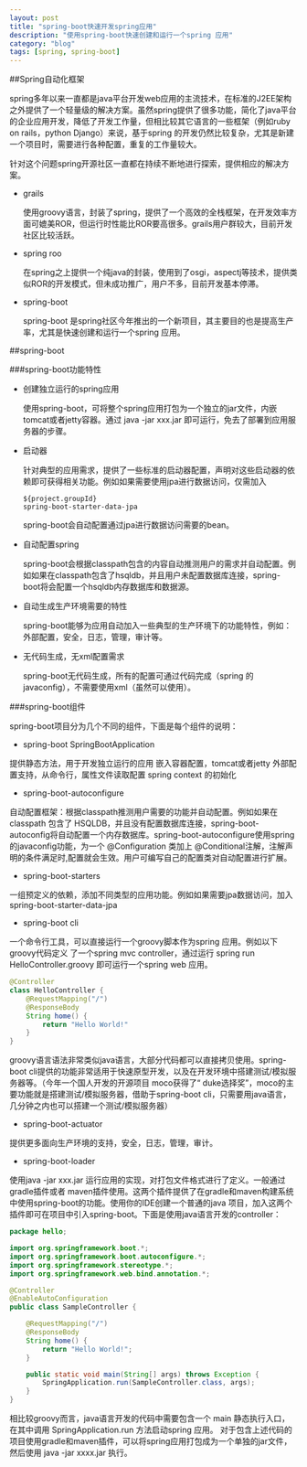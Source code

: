 ```yaml
---
layout: post
title: "spring-boot快速开发spring应用"
description: "使用spring-boot快速创建和运行一个spring 应用"
category: "blog"
tags: [spring, spring-boot]
---
```


##Spring自动化框架

spring多年以来一直都是java平台开发web应用的主流技术，在标准的J2EE架构之外提供了一个轻量级的解决方案。虽然spring提供了很多功能，简化了java平台的企业应用开发，降低了开发工作量，但相比较其它语言的一些框架（例如ruby on rails，python Django）来说，基于spring 的开发仍然比较复杂，尤其是新建一个项目时，需要进行各种配置，重复的工作量较大。

针对这个问题spring开源社区一直都在持续不断地进行探索，提供相应的解决方案。

- grails  

  使用groovy语言，封装了spring，提供了一个高效的全栈框架，在开发效率方面可媲美ROR，但运行时性能比ROR要高很多。grails用户群较大，目前开发社区比较活跃。

- spring roo

  在spring之上提供一个纯java的封装，使用到了osgi，aspectj等技术，提供类似ROR的开发模式，但未成功推广，用户不多，目前开发基本停滞。

- spring-boot

  spring-boot 是spring社区今年推出的一个新项目，其主要目的也是提高生产率，尤其是快速创建和运行一个spring 应用。


##spring-boot

###spring-boot功能特性

- 创建独立运行的spring应用

  使用spring-boot，可将整个spring应用打包为一个独立的jar文件，内嵌tomcat或者jetty容器。通过 java -jar xxx.jar 即可运行，免去了部署到应用服务器的步骤。

- 启动器

  针对典型的应用需求，提供了一些标准的启动器配置，声明对这些启动器的依赖即可获得相关功能。例如如果需要使用jpa进行数据访问，仅需加入

  ```
  ${project.groupId}
  spring-boot-starter-data-jpa
  ```
  spring-boot会自动配置通过jpa进行数据访问需要的bean。  

- 自动配置spring

  spring-boot会根据classpath包含的内容自动推测用户的需求并自动配置。例如如果在classpath包含了hsqldb，并且用户未配置数据库连接，spring-boot将会配置一个hsqldb内存数据库和数据源。

- 自动生成生产环境需要的特性

  spring-boot能够为应用自动加入一些典型的生产环境下的功能特性，例如：外部配置，安全，日志，管理，审计等。

- 无代码生成，无xml配置需求

  spring-boot无代码生成，所有的配置可通过代码完成（spring 的javaconfig），不需要使用xml（虽然可以使用）。


###spring-boot组件

spring-boot项目分为几个不同的组件，下面是每个组件的说明：

- spring-boot SpringBootApplication

提供静态方法，用于开发独立运行的应用
嵌入容器配置，tomcat或者jetty
外部配置支持，从命令行，属性文件读取配置
spring context 的初始化  

- spring-boot-autoconfigure

自动配置框架：根据classpath推测用户需要的功能并自动配置。例如如果在classpath 包含了  HSQLDB，并且没有配置数据库连接，spring-boot-autoconfig将自动配置一个内存数据库。spring-boot-autoconfigure使用spring 的javaconfig功能，为一个 @Configuration 类加上 @Conditional注解，注解声明的条件满足时,配置就会生效。用户可编写自己的配置类对自动配置进行扩展。

- spring-boot-starters

一组预定义的依赖，添加不同类型的应用功能。例如如果需要jpa数据访问，加入 spring-boot-starter-data-jpa

- spring-boot cli

一个命令行工具，可以直接运行一个groovy脚本作为spring 应用。例如以下groovy代码定义
了一个spring mvc controller，通过运行  spring run HelloController.groovy 即可运行一个spring web 应用。

```java
@Controller
class HelloController {
    @RequestMapping("/")
    @ResponseBody
    String home() {
        return "Hello World!"
    }
}
```

groovy语言语法非常类似java语言，大部分代码都可以直接拷贝使用。spring-boot cli提供的功能非常适用于快速原型开发，以及在开发环境中搭建测试/模拟服务器等。（今年一个国人开发的开源项目 moco获得了“ duke选择奖”，moco的主要功能就是搭建测试/模拟服务器，借助于spring-boot cli，只需要用java语言，几分钟之内也可以搭建一个测试/模拟服务器）  

- spring-boot-actuator

提供更多面向生产环境的支持，安全，日志，管理，审计。

- spring-boot-loader

使用java -jar xxx.jar 运行应用的实现，对打包文件格式进行了定义。一般通过gradle插件或者 maven插件使用。这两个插件提供了在gradle和maven构建系统中使用spring-boot的功能。使用你的IDE创建一个普通的java 项目，加入这两个插件即可在项目中引入spring-boot。下面是使用java语言开发的controller：

```java
package hello;

import org.springframework.boot.*;
import org.springframework.boot.autoconfigure.*;
import org.springframework.stereotype.*;
import org.springframework.web.bind.annotation.*;

@Controller
@EnableAutoConfiguration
public class SampleController {

    @RequestMapping("/")
    @ResponseBody
    String home() {
        return "Hello World!";
    }

    public static void main(String[] args) throws Exception {
        SpringApplication.run(SampleController.class, args);
    }
}
```

相比较groovy而言，java语言开发的代码中需要包含一个 main 静态执行入口，在其中调用 SpringApplication.run 方法启动spring 应用。
对于包含上述代码的项目使用gradle和maven插件，可以将spring应用打包成为一个单独的jar文件，然后使用
java -jar xxxx.jar 执行。
